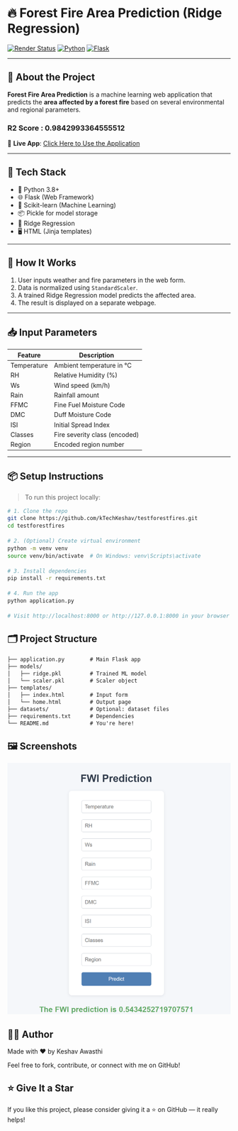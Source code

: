 # 🔥 Forest Fire Area Prediction (Ridge Regression)

[![Render Status](https://img.shields.io/badge/Deployed-Live%20on%20Render-success?style=for-the-badge&logo=render)](https://testforestfires-dyi0.onrender.com/predict_data)
[![Python](https://img.shields.io/badge/Python-3.8+-blue?style=for-the-badge&logo=python)](https://www.python.org/)
[![Flask](https://img.shields.io/badge/Flask-Web%20Framework-black?style=for-the-badge&logo=flask)](https://flask.palletsprojects.com/)


---

## 🌱 About the Project

**Forest Fire Area Prediction** is a machine learning web application that predicts the **area affected by a forest fire** based on several environmental and regional parameters.

### R2 Score :  0.9842993364555512

🔗 **Live App**: [Click Here to Use the Application](https://testforestfires-dyi0.onrender.com/predict_data)

---

## 🚀 Tech Stack

- 🐍 Python 3.8+
- 🌐 Flask (Web Framework)
- 🤖 Scikit-learn (Machine Learning)
- 📦 Pickle for model storage
- 🧪 Ridge Regression
- 🖥️ HTML (Jinja templates)

---

## 🧠 How It Works

1. User inputs weather and fire parameters in the web form.
2. Data is normalized using `StandardScaler`.
3. A trained Ridge Regression model predicts the affected area.
4. The result is displayed on a separate webpage.

---

## 📥 Input Parameters

| Feature    | Description                        |
|------------|------------------------------------|
| Temperature| Ambient temperature in °C          |
| RH         | Relative Humidity (%)              |
| Ws         | Wind speed (km/h)                  |
| Rain       | Rainfall amount                    |
| FFMC       | Fine Fuel Moisture Code            |
| DMC        | Duff Moisture Code                 |
| ISI        | Initial Spread Index               |
| Classes    | Fire severity class (encoded)      |
| Region     | Encoded region number              |

---

## 📦 Setup Instructions

> To run this project locally:

```bash
# 1. Clone the repo
git clone https://github.com/kTechKeshav/testforestfires.git
cd testforestfires

# 2. (Optional) Create virtual environment
python -m venv venv
source venv/bin/activate  # On Windows: venv\Scripts\activate

# 3. Install dependencies
pip install -r requirements.txt

# 4. Run the app
python application.py

# Visit http://localhost:8000 or http://127.0.0.1:8000 in your browser
```

## 🗂 Project Structure
```
├── application.py        # Main Flask app
├── models/
│   ├── ridge.pkl         # Trained ML model
│   └── scaler.pkl        # Scaler object
├── templates/
│   ├── index.html        # Input form
│   └── home.html         # Output page
├── datasets/             # Optional: dataset files
├── requirements.txt      # Dependencies
└── README.md             # You're here!
```

## 🖼 Screenshots
<!-- Upload your screenshots to GitHub and paste the image URLs below --> 
<img src="images/Prediction_Page.png" alt="Prediction Page UI" width="600"/>

## 👨‍💻 Author
Made with ❤️ by Keshav Awasthi

Feel free to fork, contribute, or connect with me on GitHub!

## ⭐ Give It a Star
If you like this project, please consider giving it a ⭐ on GitHub — it really helps!
